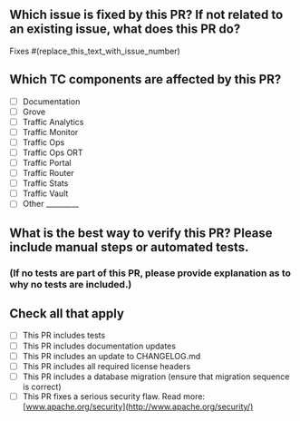 ## Which issue is fixed by this PR? If not related to an existing issue, what does this PR do?

Fixes #(replace_this_text_with_issue_number) 

## Which TC components are affected by this PR?

- [ ] Documentation
- [ ] Grove
- [ ] Traffic Analytics
- [ ] Traffic Monitor
- [ ] Traffic Ops
- [ ] Traffic Ops ORT
- [ ] Traffic Portal
- [ ] Traffic Router
- [ ] Traffic Stats
- [ ] Traffic Vault
- [ ] Other _________

## What is the best way to verify this PR? Please include manual steps or automated tests. 
### (If no tests are part of this PR, please provide explanation as to why no tests are included.)


## Check all that apply

- [ ] This PR includes tests
- [ ] This PR includes documentation updates
- [ ] This PR includes an update to CHANGELOG.md
- [ ] This PR includes all required license headers
- [ ] This PR includes a database migration (ensure that migration sequence is correct)
- [ ] This PR fixes a serious security flaw. Read more: [www.apache.org/security](http://www.apache.org/security/)

<!--
    Licensed to the Apache Software Foundation (ASF) under one
    or more contributor license agreements.  See the NOTICE file
    distributed with this work for additional information
    regarding copyright ownership.  The ASF licenses this file
    to you under the Apache License, Version 2.0 (the
    "License"); you may not use this file except in compliance
    with the License.  You may obtain a copy of the License at

      http://www.apache.org/licenses/LICENSE-2.0

    Unless required by applicable law or agreed to in writing,
    software distributed under the License is distributed on an
    "AS IS" BASIS, WITHOUT WARRANTIES OR CONDITIONS OF ANY
    KIND, either express or implied.  See the License for the
    specific language governing permissions and limitations
    under the License.
-->




